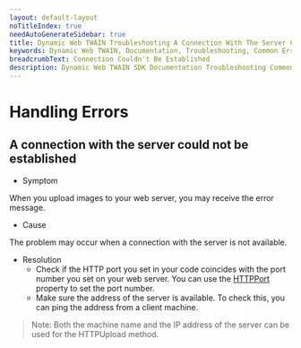 ```yaml
---
layout: default-layout
noTitleIndex: true
needAutoGenerateSidebar: true
title: Dynamic Web TWAIN Troubleshooting A Connection With The Server Could Not Be Established
keywords: Dynamic Web TWAIN, Documentation, Troubleshooting, Common Errors, Connection Couldn't Be Established
breadcrumbText: Connection Couldn't Be Established
description: Dynamic Web TWAIN SDK Documentation Troubleshooting Common Errors Connection Couldn't Be Established Page
---
```


# Handling Errors

## A connection with the server could not be established

* Symptom

When you upload images to your web server, you may receive the error message.

* Cause

The problem may occur when a connection with the server is not available.

* Resolution
  + Check if the HTTP port you set in your code coincides with the port number you set on your web server. You can use the [HTTPPort]({{site.info}}api/WebTwain_IO.html#httpport) property to set the port number.
  + Make sure the address of the server is available. To check this, you can ping the address from a client machine.

> Note:
> Both the machine name and the IP address of the server can be used for the HTTPUpload method.